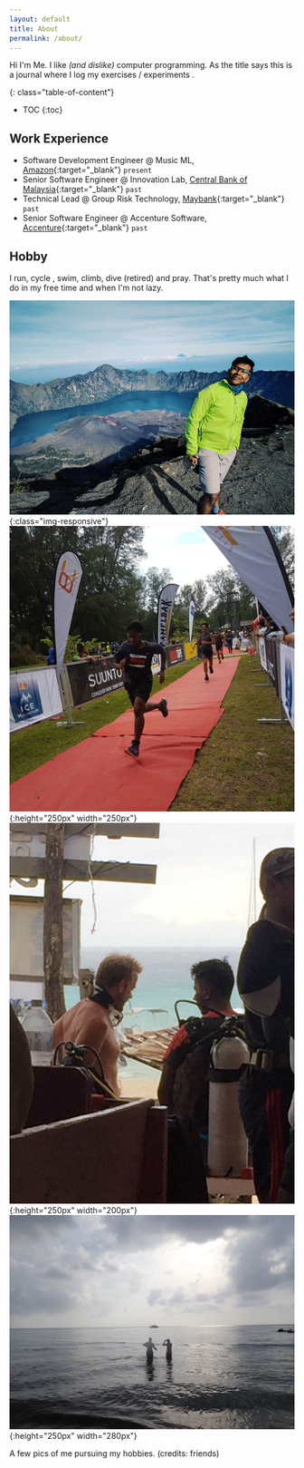 ```yaml
---
layout: default
title: About
permalink: /about/
---
```


 Hi I'm Me. I like _(and dislike)_ computer programming. As the title says this is a journal where I log my exercises / experiments . 


<!--more-->


{: class="table-of-content"}
* TOC
{:toc}




## Work Experience

- Software Development Engineer @ Music ML, [Amazon](https://www.amazon.com/music/unlimited){:target="_blank"} `present`
- Senior Software Engineer @ Innovation Lab, [Central Bank of Malaysia](http://www.bnm.gov.my){:target="_blank"} `past`
- Technical Lead @ Group Risk Technology, [Maybank](http://www.maybank.com/en/index.page){:target="_blank"} `past`
- Senior Software Engineer @ Accenture Software, [Accenture](https://www.accenture.com/){:target="_blank"} `past`


## Hobby
I run, cycle , swim, climb, dive (retired) and pray. That's pretty much what I do in my free time and when I'm not lazy.

![Rinjani](/assets/images/rinjani.jpg){:class="img-responsive"}
![Bike](/assets/images/run.jpg){:height="250px" width="250px"}
![Bike](/assets/images/diving.jpg){:height="250px" width="200px"}
![Bike](/assets/images/beach.jpg){:height="250px" width="280px"}

A few pics of me pursuing my hobbies. (credits: friends)

